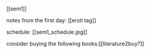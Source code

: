 [[sem1]]

notes from the first day: [[ersti tag]] 

schedule: [[sem1_schedule.jpg]]

consider buying the following books:[[literature2buy?]]

